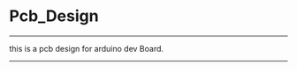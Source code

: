 ﻿# Pcb_Design
 ****************************************
this is a pcb design for arduino dev Board.
******************************************
